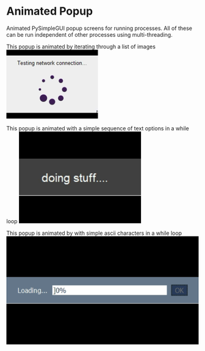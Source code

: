 # Animated Popup
Animated PySimpleGUI popup screens for running processes. All of these can be run independent of other processes using multi-threading.


This popup is animated by iterating through a list of images  
![animated popup](examples/animated_popup.gif)  

This popup is animated with a simple sequence of text options in a while loop
![text loader](examples/text_loading.gif)  

This popup is animated by with simple ascii characters in a while loop  
![ascii progress](examples/ascii_progress.gif)  
